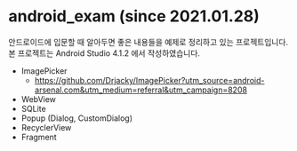 # android_exam (since 2021.01.28)
안드로이드에 입문할 때 알아두면 좋은 내용들을 예제로 정리하고 있는 프로젝트입니다.
본 프로젝트는 Android Studio 4.1.2 에서 작성하였습니다.

+ ImagePicker
  + https://github.com/Drjacky/ImagePicker?utm_source=android-arsenal.com&utm_medium=referral&utm_campaign=8208
+ WebView
+ SQLite
+ Popup (Dialog, CustomDialog)
+ RecyclerView
+ Fragment